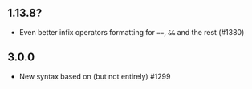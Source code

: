 ## 1.13.8?

- Even better infix operators formatting for `==`, `&&` and the rest (#1380)

## 3.0.0

- New syntax based on (but not entirely) #1299


